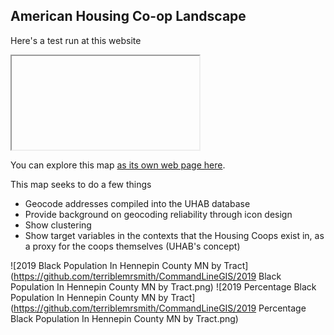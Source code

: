 ## American Housing Co-op Landscape

Here's a test run at this website

<iframe> <src="CoopTract.html" heigh="500" width="500"></iframe>

You can explore this map [as its own web page here](CoopTract.html).

  This map seeks to do a few things
  * Geocode addresses compiled into the UHAB database
  * Provide background on geocoding reliability through icon design
  * Show clustering
  * Show target variables in the contexts that the Housing Coops exist in, as a proxy for the coops themselves (UHAB's concept)



![2019 Black Population In Hennepin County MN by Tract](https://github.com/terriblemrsmith/CommandLineGIS/2019 Black Population In Hennepin County MN by Tract.png)
![2019 Percentage Black Population In Hennepin County MN by Tract](https://github.com/terriblemrsmith/CommandLineGIS/2019 Percentage Black Population In Hennepin County MN by Tract.png)
